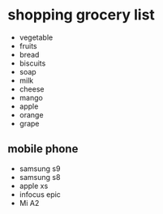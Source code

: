 # shopping grocery list

- vegetable
- fruits
- bread
- biscuits
- soap
- milk
- cheese
- mango
- apple
- orange
- grape

## mobile phone

- samsung s9
- samsung s8
- apple xs
- infocus epic
- Mi A2
